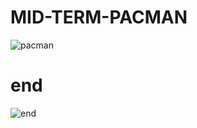 # MID-TERM-PACMAN
![pacman](https://user-images.githubusercontent.com/73099449/141616749-a61142ff-ac20-442e-9851-c84957492fb2.PNG)
# end
![end](https://user-images.githubusercontent.com/73099449/141632529-f822738a-f1d2-4401-8026-b668639da167.PNG)
